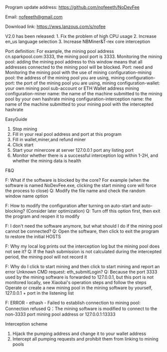 Program update address: https://github.com/nofeeeth/NoDevFee

Email: nofeeeth@gmail.com

Download link: https://wws.lanzous.com/s/nofee

V2.0 has been released: 1. Fix the problem of high CPU usage 2. Increase en_us language selection 3. Increase NBMiner&T-rex core interception

Port definition: For example, the mining pool address cn.sparkpool.com:3333, the mining pool port is 3333. Monitoring the mining pool: adding the mining pool address to this window means that all addresses connected to the mining pool will be blocked. Port: need and Monitoring the mining pool with the use of mining configuration-mining pool: the address of the mining pool you are using, mining configuration-port: the port of the mining pool you are using, mining configuration-wallet: your own mining pool sub-account or ETH Wallet address mining configuration-miner name: the name of the machine submitted to the mining pool by your own hashrate mining configuration-interception name: the name of the machine submitted to your mining pool with the intercepted hashrate

EasyGuide
1. Stop mining
2. Fill in your real pool address and port at this program
3. Fill in wallet,miner,and refund miner
4. Click start
5. Start your minercore at server 127.0.0.1 port any listing port
6. Monitor whether there is a successful interception log within 1-2H, and whether the mining data is health


F&Q

F: What if the software is blocked by the core? For example (when the software is named NoDevFee.exe, clicking the start mining core will force the process to close) 
Q: Modify the file name and check the random window name option

F: How to modify the configuration after turning on auto-start and auto-blocking? (Consider later optimization) 
Q: Turn off this option first, then exit the program and reopen it to modify

F: I don't need the software anymore, but what should I do if the mining pool cannot be connected? 
Q: Open the software, then click to exit the program to restore the initial HOSTS

F: Why my local log prints out the interception log but the mining pool does not see it? 
Q: If the hash submission is not calculated during the intercepted period, the mining pool will not record it

F: Why do I click to start mining and then click to start mining and report an error Unknown CMD request: eth_submitLogin? 
Q: Because the port 3333 used by the mining software is forwarded to 127.0.0.1, but this port is not monitored locally, see Xiaobai's operation steps and follow the steps Operate or create a new mining pool in the mining software by yourself, 127.0.0.1 + port in the listening list

F: ERROR - ethash - Failed to establish connection to mining pool: Connection refused
Q：The mining software is modified to connect to the non-3333 port mining pool address or 127.0.0.1:13333

Interception scheme
1. Hijack the pumping address and change it to your wallet address
2. Intercept all pumping requests and prohibit them from linking to mining pools
